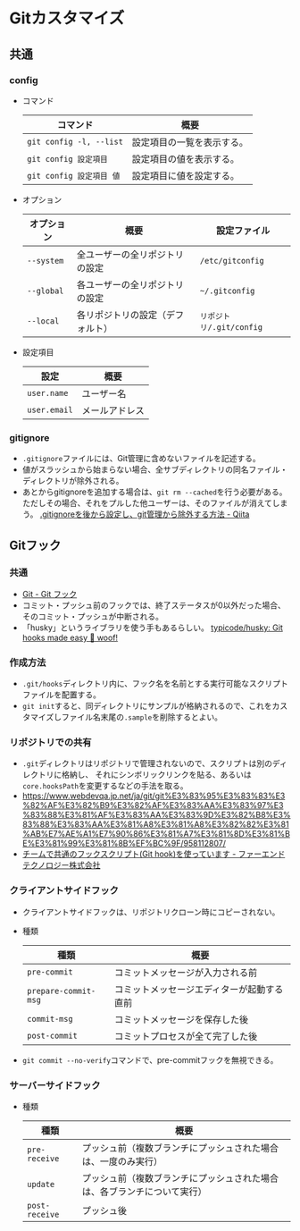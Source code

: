 # Gitカスタマイズ

## 共通

### config

- コマンド

  | コマンド                 | 概要                       |
  | ------------------------ | -------------------------- |
  | `git config -l, --list`  | 設定項目の一覧を表示する。 |
  | `git config 設定項目`    | 設定項目の値を表示する。   |
  | `git config 設定項目 値` | 設定項目に値を設定する。   |

- オプション

  | オプション | 概要                             | 設定ファイル             |
  | ---------- | -------------------------------- | ------------------------ |
  | `--system` | 全ユーザーの全リポジトリの設定   | `/etc/gitconfig`         |
  | `--global` | 各ユーザーの全リポジトリの設定   | `~/.gitconfig`           |
  | `--local`  | 各リポジトリの設定（デフォルト） | `リポジトリ/.git/config` |

- 設定項目

  | 設定         | 概要           |
  | ------------ | -------------- |
  | `user.name`  | ユーザー名     |
  | `user.email` | メールアドレス |

### gitignore

- `.gitignore`ファイルには、Git管理に含めないファイルを記述する。
- 値がスラッシュから始まらない場合、全サブディレクトリの同名ファイル・ディレクトリが除外される。
- あとからgitignoreを追加する場合は、`git rm --cached`を行う必要がある。
  ただしその場合、それをプルした他ユーザーは、そのファイルが消えてしまう。
  [.gitignoreを後から設定し、git管理から除外する方法 - Qiita](https://qiita.com/yutosa3/items/25ab031c8061e8c9a4c4)

## Gitフック

### 共通

- [Git - Git フック](https://git-scm.com/book/ja/v2/Git-%E3%81%AE%E3%82%AB%E3%82%B9%E3%82%BF%E3%83%9E%E3%82%A4%E3%82%BA-Git-%E3%83%95%E3%83%83%E3%82%AF)
- コミット・プッシュ前のフックでは、終了ステータスが0以外だった場合、そのコミット・プッシュが中断される。
- 「husky」というライブラリを使う手もあるらしい。
  [typicode/husky: Git hooks made easy 🐶 woof!](https://github.com/typicode/husky)

### 作成方法

- `.git/hooks`ディレクトリ内に、フック名を名前とする実行可能なスクリプトファイルを配置する。
- `git init`すると、同ディレクトリにサンプルが格納されるので、これをカスタマイズしファイル名末尾の`.sample`を削除するとよい。

### リポジトリでの共有

- `.git`ディレクトリはリポジトリで管理されないので、スクリプトは別のディレクトリに格納し、
  それにシンボリックリンクを貼る、あるいは`core.hooksPath`を変更するなどの手法を取る。
- <https://www.webdevqa.jp.net/ja/git/git%E3%83%95%E3%83%83%E3%82%AF%E3%82%B9%E3%82%AF%E3%83%AA%E3%83%97%E3%83%88%E3%81%AF%E3%83%AA%E3%83%9D%E3%82%B8%E3%83%88%E3%83%AA%E3%81%A8%E3%81%A8%E3%82%82%E3%81%AB%E7%AE%A1%E7%90%86%E3%81%A7%E3%81%8D%E3%81%BE%E3%81%99%E3%81%8B%EF%BC%9F/958112807/>
- [チームで共通のフックスクリプト(Git hook)を使っています - ファーエンドテクノロジー株式会社](https://www.farend.co.jp/blog/2020/04/git-hook/)

### クライアントサイドフック

- クライアントサイドフックは、リポジトリクローン時にコピーされない。

- 種類
  
  | 種類                 | 概要                                       |
  | -------------------- | ------------------------------------------ |
  | `pre-commit`         | コミットメッセージが入力される前           |
  | `prepare-commit-msg` | コミットメッセージエディターが起動する直前 |
  | `commit-msg`         | コミットメッセージを保存した後             |
  | `post-commit`        | コミットプロセスが全て完了した後           |
  
- `git commit --no-verify`コマンドで、pre-commitフックを無視できる。

### サーバーサイドフック

- 種類
  
  | 種類           | 概要                                                         |
  | -------------- | ------------------------------------------------------------ |
  | `pre-receive`  | プッシュ前（複数ブランチにプッシュされた場合は、一度のみ実行） |
  | `update`       | プッシュ前（複数ブランチにプッシュされた場合は、各ブランチについて実行） |
  | `post-receive` | プッシュ後                                                   |
